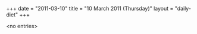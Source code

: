 +++
date = "2011-03-10"
title = "10 March 2011 (Thursday)"
layout = "daily-diet"
+++

<p>&lt;no entries&gt;</p>
